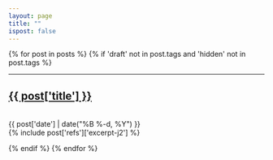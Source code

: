 ```yaml
---
layout: page
title: ""
ispost: false
---
```

{% for post in posts %}
{% if 'draft' not in post.tags and 'hidden' not in post.tags %}
   <span class="index-single-post">
      <hr class="slender post-layout">
      <a href="{{ post['url'] }}"><h2 class="larger">{{ post['title'] }}</h2></a>
      <br><span class="smaller">{{ post['date'] | date("%B %-d, %Y") }}</span>  <br/>
      <div>
{% include post['refs']['excerpt-j2'] %}
</div>
   </span>
{% endif %}
{% endfor %}
